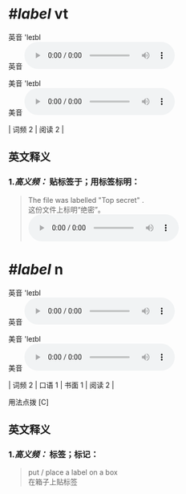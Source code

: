 # ***\#label*** vt
英音 'leɪbl  
英音
<audio src="./media/label-B.aac" controls="controls"></audio>

美音 'leɪbl  
美音
<audio src="./media/label.aac" controls="controls"></audio>



| 词频 2 | 阅读 2 |  

英文释义
---
### 1.*高义频：* **贴标签于；用标签标明：**  

 > The file was labelled "Top secret" .  
 > 这份文件上标明“绝密”。    
<audio src="./media/label-1.aac" controls="controls"></audio>


# ***\#label*** n
英音 'leɪbl  
英音
<audio src="./media/label-B.aac" controls="controls"></audio>

美音 'leɪbl  
美音
<audio src="./media/label.aac" controls="controls"></audio>



| 词频 2 | 口语 1 | 书面 1 | 阅读 2 |  

用法点拨  [C]

英文释义
---
### 1.*高义频：* **标签；标记：**  

 > put / place a label on a box   
 > 在箱子上贴标签    


